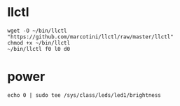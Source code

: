 # llctl

    wget -O ~/bin/llctl "https://github.com/marcotini/llctl/raw/master/llctl"
    chmod +x ~/bin/llctl
    ~/bin/llctl f0 l0 d0

# power
    echo 0 | sudo tee /sys/class/leds/led1/brightness
